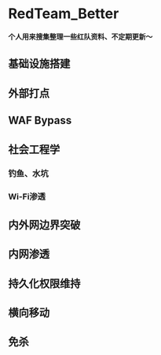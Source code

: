 # RedTeam_Better

**个人用来搜集整理一些红队资料、不定期更新～**

## 基础设施搭建

## 外部打点
## WAF Bypass

## 社会工程学

### 钓鱼、水坑

### Wi-Fi渗透

## 内外网边界突破

## 内网渗透

## 持久化权限维持

## 横向移动

## 免杀
